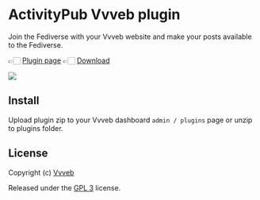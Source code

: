 # ActivityPub Vvveb plugin

Join the Fediverse with your Vvveb website and make your posts available to the Fediverse.

👉🏻 [Plugin page](https://plugins.vvveb.com/product/activitypub) 👉🏻 [Download](https://github.com/Vvveb/activitypub/archive/main.zip)

[![](https://plugins.vvveb.com/plugins/activitypub/activitypub.png)](https://plugins.vvveb.com/plugins/activitypub/activitypub.png) 

## Install

Upload plugin zip to your Vvveb dashboard `admin / plugins` page or unzip to plugins folder.

## License

Copyright (c) [Vvveb](https://www.vvveb.com)

Released under the [GPL 3](https://github.com/Vvveb/activitypub/blob/main/LICENSE) license.
